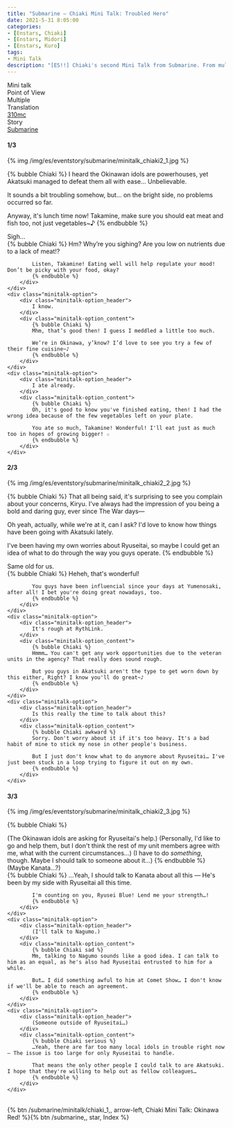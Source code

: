 ```yaml
---
title: "Submarine – Chiaki Mini Talk: Troubled Hero"
date: 2021-5-31 8:05:00
categories:
- [Enstars, Chiaki]
- [Enstars, Midori]
- [Enstars, Kuro]
tags:
- Mini Talk
description: "[ES!!] Chiaki's second Mini Talk from Submarine. From multiple POVs."
---
```

<div class="three-wrapper" style="--storyColor:#965e7d;--storyColor-rgb:150,94,125;--storyColor-h:326.8;--storyColor-s: 23%;--storyColor-l:47.8%;">
    <div class="info-area">
        <div class="info">
            <div class="info-item characters">
                <div class="label">
                    Mini talk
                </div>
                <div class="value">
								<a href="/categories/Enstars/Chiaki" character="Chiaki"></a> <a href="/categories/Enstars/Midori" character="Midori"></a> <a href="/categories/Enstars/Kuro" character="Kuro"></a>
                </div>
            </div>
            <div class="info-item one">
                <div class="label">
                    Point of View
                </div>
                <div class="value">
                    Multiple
                </div>
            </div>
            <div class="info-item two">
                <div class="label">
                    Translation
                </div>
                <div class="value">
                    <a href="/about">310mc</a>
                </div>
            </div>
            <div class="info-item three">
                <div class="label">
                   Story
                </div>
                <div class="value">
                    <a href="/submarine">Submarine</a>
                </div>
            </div>
        </div>
    </div>
</div>

<!-- more -->

#### <div mt="rare"></div> 1/3

{% img /img/es/eventstory/submarine/minitalk_chiaki2_1.jpg %}

{% bubble Chiaki %}
I heard the Okinawan idols are powerhouses, yet Akatsuki managed to defeat them all with ease… Unbelievable.

It sounds a bit troubling somehow, but… on the bright side, no problems occurred so far.

Anyway, it's lunch time now! Takamine, make sure you should eat meat and fish too, not just vegetables~♪
{% endbubble %}

<div class="minitalk" character="Midori">
    <div class="minitalk-option">
        <div class="minitalk-option_header">
            Sigh…
        </div>
        <div class="minitalk-option_content">
            {% bubble Chiaki %}
            Hm? Why’re you sighing? Are you low on nutrients due to a lack of meat!?

            Listen, Takamine! Eating well will help regulate your mood! Don’t be picky with your food, okay?
			{% endbubble %}
        </div>
    </div>
    <div class="minitalk-option">
        <div class="minitalk-option_header">
            I know.
        </div>
        <div class="minitalk-option_content">
            {% bubble Chiaki %}
            Mhm, that’s good then! I guess I meddled a little too much.

            We’re in Okinawa, y’know? I’d love to see you try a few of their fine cuisine~♪
			{% endbubble %}
        </div>
    </div>
    <div class="minitalk-option">
        <div class="minitalk-option_header">
            I ate already.
        </div>
        <div class="minitalk-option_content">
            {% bubble Chiaki %}
            Oh, it's good to know you've finished eating, then! I had the wrong idea because of the few vegetables left on your plate.

            You ate so much, Takamine! Wonderful! I'll eat just as much too in hopes of growing bigger! ☆
			{% endbubble %}
        </div>
    </div>
</div>

#### <div mt="rare"></div> 2/3

{% img /img/es/eventstory/submarine/minitalk_chiaki2_2.jpg %}

{% bubble Chiaki %}
That all being said, it's surprising to see you complain about your concerns, Kiryu. I've always had the impression of you being a bold and daring guy, ever since The War days—

Oh yeah, actually, while we're at it, can I ask? I'd love to know how things have been going with Akatsuki lately.

I've been having my own worries about Ryuseitai, so maybe I could get an idea of what to do through the way you guys operate.
{% endbubble %}

<div class="minitalk" character="Kuro">
    <div class="minitalk-option">
        <div class="minitalk-option_header">
            Same old for us.
        </div>
        <div class="minitalk-option_content">
            {% bubble Chiaki %}
            Heheh, that's wonderful!

            You guys have been influencial since your days at Yumenosaki, after all! I bet you're doing great nowadays, too.
			{% endbubble %}
        </div>
    </div>
    <div class="minitalk-option">
        <div class="minitalk-option_header">
            It's rough at RythLink.
        </div>
        <div class="minitalk-option_content">
            {% bubble Chiaki %}
            Hmmm… You can't get any work opportunities due to the veteran units in the agency? That really does sound rough.

            But you guys in Akatsuki aren't the type to get worn down by this either, Right? I know you'll do great~♪
			{% endbubble %}
        </div>
    </div>
    <div class="minitalk-option">
        <div class="minitalk-option_header">
            Is this really the time to talk about this?
        </div>
        <div class="minitalk-option_content">
            {% bubble Chiaki awkward %}
            Sorry. Don't worry about it if it's too heavy. It's a bad habit of mine to stick my nose in other people's business.

            But I just don't know what to do anymore about Ryuseitai… I've just been stuck in a loop trying to figure it out on my own.
			{% endbubble %}
        </div>
    </div>
</div>

#### <div mt="rare"></div> 3/3

{% img /img/es/eventstory/submarine/minitalk_chiaki2_3.jpg %}

{% bubble Chiaki %}
<th>(The Okinawan idols are asking for Ryuseitai's help.)</th>

<th>(Personally, I'd like to go and help them, but I don't think the rest of my unit members agree with me, what with the current circumstances…)</th>

<th>(I have to do <em>something</em>, though. Maybe I should talk to someone about it…)</th>
{% endbubble %}

<div class="minitalk" character="Chiaki">
    <div class="minitalk-option">
        <div class="minitalk-option_header">
          (Maybe Kanata…?)
        </div>
        <div class="minitalk-option_content">
            {% bubble Chiaki %}
            …Yeah, I should talk to Kanata about all this — He's been by my side with Ryuseitai all this time.

            I'm counting on you, Ryusei Blue! Lend me your strength…!
			{% endbubble %}
        </div>
    </div>
    <div class="minitalk-option">
        <div class="minitalk-option_header">
            (I'll talk to Nagumo.)
        </div>
        <div class="minitalk-option_content">
            {% bubble Chiaki sad %}
            Mm, talking to Nagumo sounds like a good idea. I can talk to him as an equal, as he's also had Ryuseitai entrusted to him for a while.

            But… I did something awful to him at Comet Show… I don't know if we'll be able to reach an agreement.
			{% endbubble %}
        </div>
    </div>
    <div class="minitalk-option">
        <div class="minitalk-option_header">
            (Someone outside of Ryuseitai…)
        </div>
        <div class="minitalk-option_content">
            {% bubble Chiaki serious %}
            …Yeah, there are far too many local idols in trouble right now — The issue is too large for only Ryuseitai to handle.

            That means the only other people I could talk to are Akatsuki. I hope that they're willing to help out as fellow colleagues…
			{% endbubble %}
        </div>
    </div>
</div>
<br>
<div toc>{% btn /submarine/minitalk/chiaki_1,, arrow-left, Chiaki Mini Talk: Okinawa Red! %}{% btn /submarine,, star, Index %}</div>
